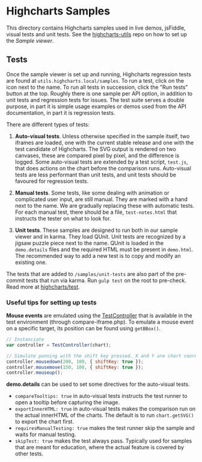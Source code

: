 # Highcharts Samples

This directory contains Highcharts samples used in live demos, jsFiddle, visual
tests and unit tests. See the [highcharts-utils](https://github.com/highcharts/highcharts-utils)
repo on how to set up the _Sample viewer_.

## Tests
Once the sample viewer is set up and running, Highcharts regression tests are
found at `utils.highcharts.local/samples`. To run a test, click on the icon next
to the name. To run all tests in succession, click the "Run tests" button at the
top. Roughly there is one sample per API option, in addition to unit tests and
regression tests for issues. The test suite serves a double purpose, in part it
is simple usage examples or demos used from the API documentation, in part it is
regression tests.

There are different
types of tests:

1. **Auto-visual tests**. Unless otherwise specified in the sample itself, two
iframes are loaded, one with the current stable release and one with the test
candidate of Highcharts. The SVG output is rendered on two canvases, these are
compared pixel by pixel, and the difference is logged. Some auto-visual tests
are extended by a test script, `test.js`, that does actions on the chart before
the comparison runs. Auto-visual tests are less performant than unit tests, and
unit tests should be favoured for regression tests.

2. **Manual tests**. Some tests, like some dealing with animation or complicated
user input, are still manual. They are marked with a hand next to the name. We
are gradually replacing these with automatic tests. For each manual test, there
should be a file, `test-notes.html` that instructs the tester on what to look
for.

3. **Unit tests**. These samples are designed to run both in our sample viewer
and in karma. They load QUnit. Unit tests are recognized by a jigsaw puzzle
piece next to the name. QUnit is loaded in the `demo.details` files and the
required HTML must be present in `demo.html`. The recommended way to add a new
test is to copy and modify an existing one.

The tests that are added to `/samples/unit-tests` are also part of the
pre-commit tests that run via karma. Run `gulp test` on the root to pre-check.
Read more at [highcharts/test](https://github.com/highcharts/highcharts/tree/master/test).

### Useful tips for setting up tests
**Mouse events** are emulated using the
[TestController](https://github.com/highcharts/highcharts/blob/master/test/test-controller.js)
that is available in the test environment (through compare-iframe.php). To
emulate	a mouse event on a specific target, its position can be found using
`getBBox()`.

```js
// Instanciate
var controller = TestController(chart);

// Simulate panning with the shift key pressed. X and Y are chart coordinates.
controller.mousedown(200, 100, { shiftKey: true });
controller.mousemove(150, 100, { shiftKey: true });
controller.mouseup();
```
**demo.details** can be used to set some directives for the auto-visual tests.
* `compareTooltips: true` in auto-visual tests instructs the test runner to open
a tooltip before capturing the image.
* `exportInnerHTML: true` in auto-visual tests makes the comparison run on the
actual innerHTML of the charts. The default is to run `chart.getSVG()` to
export the chart first.
* `requiresManualTesting: true` makes the test runner skip the sample and waits
for manual testing.
* `skipTest: true` makes the test always pass. Typically used for samples that
are meant for education, where the actual feature is covered by other tests.
